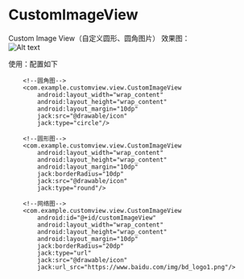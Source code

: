 # CustomImageView
Custom Image View（自定义圆形、圆角图片）
效果图：  
![Alt text](https://github.com/xuningjack/CustomImageView/blob/master/image/0.jpg)    

使用：配置如下
        <!--正常图-->
        <ImageView
            android:layout_width="wrap_content"
            android:layout_height="wrap_content"
            android:layout_margin="10dp"
            android:src="@drawable/icon"/>

        <!--圆角图-->
        <com.example.customview.view.CustomImageView
            android:layout_width="wrap_content"
            android:layout_height="wrap_content"
            android:layout_margin="10dp"
            jack:src="@drawable/icon"
            jack:type="circle"/>

        <!--圆形图-->
        <com.example.customview.view.CustomImageView
            android:layout_width="wrap_content"
            android:layout_height="wrap_content"
            android:layout_margin="10dp"
            jack:borderRadius="10dp"
            jack:src="@drawable/icon"
            jack:type="round"/>

        <!--网络图-->
        <com.example.customview.view.CustomImageView
            android:id="@+id/customImageView"
            android:layout_width="wrap_content"
            android:layout_height="wrap_content"
            android:layout_margin="10dp"
            jack:borderRadius="20dp"
            jack:type="url"
            jack:src="@drawable/icon"
            jack:url_src="https://www.baidu.com/img/bd_logo1.png"/>

